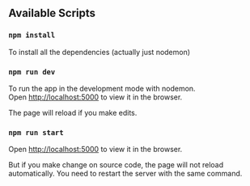 ## Available Scripts

### `npm install`

To install all the dependencies (actually just nodemon)

### `npm run dev`

To run the app in the development mode with nodemon.<br>
Open [http://localhost:5000](http://localhost:5000) to view it in the browser.

The page will reload if you make edits.

### `npm run start`

Open [http://localhost:5000](http://localhost:5000) to view it in the browser.

But if you make change on source code, the page will not reload automatically. You need to restart the server with the same command.
